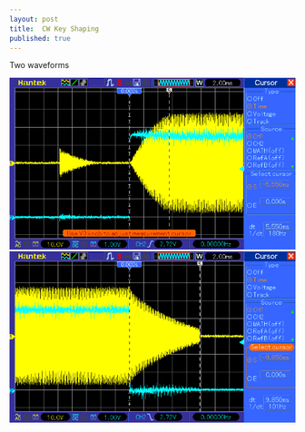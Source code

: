 ```yaml
---
layout: post
title:  CW Key Shaping
published: true
---
```


Two waveforms

![Faulty key down waveform](/images/pic_176_8.bmp)
![Faulty key up waveform](/images/pic_176_9.bmp)
